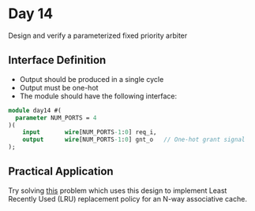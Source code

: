 # Day 14
Design and verify a parameterized fixed priority arbiter

## Interface Definition
- Output should be produced in a single cycle
- Output must be one-hot
- The module should have the following interface:


```SystemVerilog
module day14 #(
  parameter NUM_PORTS = 4
)(
    input       wire[NUM_PORTS-1:0] req_i,
    output      wire[NUM_PORTS-1:0] gnt_o   // One-hot grant signal
);
```

## Practical Application
Try solving [this](https://quicksilicon.in/course/rtl-design/module/least-recently-used) problem which uses this design to implement Least Recently Used (LRU) replacement policy for an N-way associative cache.
